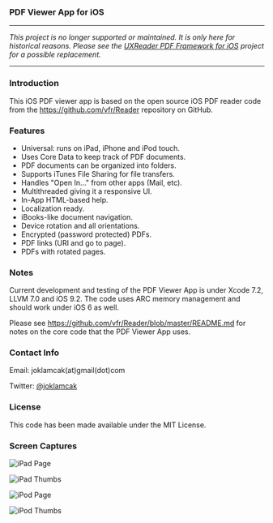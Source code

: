 ### PDF Viewer App for iOS

---

*This project is no longer supported or maintained. It is only here for historical reasons.
Please see the [UXReader PDF Framework for iOS](https://github.com/vfr/UXReader-iOS) project for a possible replacement.*

---

### Introduction

This iOS PDF viewer app is based on the open source iOS PDF reader
code from the https://github.com/vfr/Reader repository on GitHub.

### Features

 - Universal: runs on iPad, iPhone and iPod touch.
 - Uses Core Data to keep track of PDF documents.
 - PDF documents can be organized into folders.
 - Supports iTunes File Sharing for file transfers.
 - Handles "Open In..." from other apps (Mail, etc).
 - Multithreaded giving it a responsive UI.
 - In-App HTML-based help.
 - Localization ready.
 - iBooks-like document navigation.
 - Device rotation and all orientations.
 - Encrypted (password protected) PDFs.
 - PDF links (URI and go to page).
 - PDFs with rotated pages.

### Notes

Current development and testing of the PDF Viewer App is under Xcode 7.2,
LLVM 7.0 and iOS 9.2. The code uses ARC memory management and should work
under iOS 6 as well.

Please see https://github.com/vfr/Reader/blob/master/README.md for notes
on the core code that the PDF Viewer App uses.

### Contact Info

Email: joklamcak(at)gmail(dot)com

Twitter: [@joklamcak](https://twitter.com/joklamcak)

### License

This code has been made available under the MIT License.

### Screen Captures

![iPad Page](http://i.imgur.com/jaeCPz1.png)<p></p>
![iPad Thumbs](http://i.imgur.com/1b4kY9s.png)<p></p>
![iPod Page](http://i.imgur.com/y8wWRDN.png)<p></p>
![iPod Thumbs](http://i.imgur.com/nddT2RP.png)<p></p>
